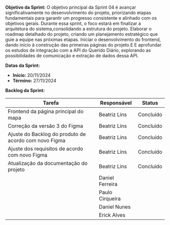 
**Objetivo da Sprint:**
O objetivo principal da Sprint 04 é avançar significativamente no desenvolvimento do projeto, priorizando etapas fundamentais para garantir um progresso consistente e alinhado com os objetivos gerais. Durante essa sprint, o foco estará em finalizar a arquitetura do sistema,consolidando a estrutura do projeto. Elaborar o roadmap detalhado do projeto, criando um planejamento estratégico que guie a equipe nas próximas etapas. Iniciar o desenvolvimento do frontend, dando início à construção das primeiras páginas do projeto.E E aprofundar os estudos de integração com a API do Querido Diário, explorando as possibilidades de comunicação e extração de dados dessa API.

**Datas da Sprint:**

- **Início:** 20/11/2024
- **Término:** 27/11/2024

**Backlog da Sprint:**

| Tarefa | Responsável | Status |
|--------|-------------|-----------------------|
| Frontend da página principal do mapa | Beatriz Lins | Concluído |
| Correção da versão 3 do Figma | Beatriz Lins | Concluído |
| Ajuste do Backlog do produto de acordo com novo Figma | Beatriz Lins | Concluído |
| Ajuste dos requisitos de acordo com novo Figma | Beatriz Lins | Concluído |
| Atualização da documentação do projeto | Beatriz Lins | Concluído |
| | Daniel Ferreira |  |
| | Paulo Cirqueira |  |
| | Daniel Nunes |  |
| | Erick Alves |  |



